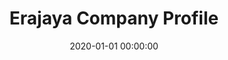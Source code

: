 ---
layout: inner
position: left
title: 'Erajaya Company Profile'
lead_text: 'A comprehensive company profile website of [Erajaya](https://www.erajaya.com/).'
tags: ['PHP, Laravel']
featured_image: ['/img/posts/erajaya.png']
date: 2020-01-01 00:00:00
categories: ['Web']
project_link: ''
button_icon: ''
button_text: ''
order: 22
visible: 1
company: 'Suitmedia Digital Agency'
---